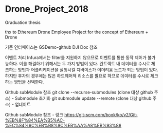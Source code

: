 # Drone_Project_2018
Graduation thesis 

thx to Ethereum Drone Employee Project for the concept of Ethereum + Drone

기존 인터페이스는 GSDemo-github DJI Doc 참조



이벤트 처리
Infura에서는 filter를 지원하지 않으므로 이벤트를 통한 동작 제어가 불가능하다.
이를 해결하기 위해서는 두 가지 방법이 있다.
컨트랙트 내 데이터를 수시로 체크하는 방법과 어플리케이션을 실행시킬 디바이스가 이더리움 노드가 되는 방법이 있다.
하지만 후자의 경우에는 많은 하드웨어적 리소스를 필요로 하므로 데이터를 수시로 체크하는 방법을 선택한다.

Github subModule 참조
git clone --recurse-submodules (clone 대상 github 주소) - Submodule 초기화
git submodule update --remote (clone 대상 github 주소) - 업데이트



Github subModule 참조 - 링크
https://git-scm.com/book/ko/v2/Git-%EB%8F%84%EA%B5%AC-%EC%84%9C%EB%B8%8C%EB%AA%A8%EB%93%88
